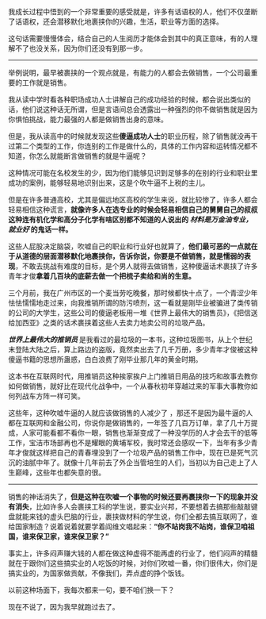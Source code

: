 <p data-pid="ff1a9a7R">我成长过程中悟到的一个非常重要的感受就是，许多有话语权的人，他们不仅垄断了话语权，还会潜移默化地裹挟你的兴趣，生活，职业等方面的选择。</p><p data-pid="7aKPT_Pu">这句话需要慢慢体会，结合自己的人生阅历才能体会到其中的真正意味，有的人理解不了也没关系，因为你们还没有到那一步。</p><hr><p data-pid="zaAJrCD2">举例说明，最早被裹挟的一个观点就是，有能力的人都会去做销售，一个公司最重要的工作就是销售。</p><p data-pid="O_gwtenC">我从读中学时看各种职场成功人士讲解自己的成功经验的时候，都会说出类似的话，他们说这种话无所谓，但是言语间总会透露出一种强烈的你不做销售就是因为你惧怕挑战，能力最强的人都是做销售出身的意味。</p><p data-pid="DFvIW-Vn">但是，我从读高中的时候就发现这些<b>傻逼成功人士</b>的职业历程，除了销售就没再干过第二个类型的工作，你连别的工作是做什么的，具体的工作内容和运转情况都不知道，你怎么就能断言做销售的就是牛逼呢？</p><p data-pid="Rib4_Ujw">这种情况可能在名校发生的少，因为他们能够见识到足够多的在别的行业和职业里成功的案例，能够轻易地识别出来，这是个吹牛逼不上税的主儿。</p><p data-pid="wtq7nzsX">但是在许多普通高校，尤其是偏远地区高校的学生来说，就比较惨了，许多人都会轻易相信这种谎言，<b>就像许多人在选专业的时候会轻易相信自己的舅舅自己的叔叔这种连有机化学和高分子化学有啥区别都不知道的人说出的 <i>材料是万金油专业，就业好</i> 的鬼话一样。</b></p><p data-pid="bkIBujfb">这些人屁股决定脑袋，吹嘘自己的职业和行业好也就算了，<b>他们最可恶的一点就在于从道德的层面潜移默化地裹挟你，告诉你说，你要是不做销售，就是懦弱的表现</b>，不敢去挑战有难度的目标，是个男人就得去做销售，这种傻逼话术裹挟了许多青年才俊<b>拿着几百块的底薪去做一个把梳子卖给和尚的生意。</b></p><p data-pid="mnsg4Fzg">三个月前，我在广州市区的一个麦当劳吃晚餐，那时候都快十点了，一个青涩少年怯怯懦懦地走过来，向我推销所谓的防污喷剂，这一看就是刚毕业被骗进了类传销的公司的大学生，这些公司的傻逼老板用一堆《世界上最伟大的销售员》，《把信送给加西亚》之类的话术裹挟着这些人去卖力地卖公司的垃圾产品。</p><p data-pid="ZSB0WrzB"><b><i>世界上最伟大的推销员 </i></b>是我看过的最垃圾的一本书，这种垃圾图书，从上个世纪末登陆大陆之后，算上路边的盗版，竟然卖出去了几千万册，多少青年才俊被这种傻逼书籍的思想所蛊惑，白白浪费了刚毕业那几年的黄金时期。</p><p data-pid="GkUxNOg0">这本书在互联网时代，用推销员这种挨家挨户上门推销日用品的技巧和故事去教你如何做销售，就好比在现代化战争中，一个从春秋初年穿越过来的军事大事教你如何列战车方阵一样可笑。</p><p data-pid="oKm7mY81">这些年，这种吹嘘牛逼的人就应该做销售的人减少了 ，那还不是因为最牛逼的人都在互联网和金融公司，你说你是做销售的，一年签了几百万订单，拿了几十万提成，人家可能看都不看你一眼，销售也渐渐变成了一种没学历的人才会去干的低等工作，宝洁市场部再也不是耀眼的黄埔军校，我时常还会感叹一下，当年有多少青年才俊就这样把自己的青春埋没到了一个垃圾产品的销售工作中，现在已是死气沉沉的油腻中年了。就像十几年前去了外企当管培生的人们，当初以为自己走上了人生巅峰，这些年也都失意的很。</p><hr><p data-pid="1rVeOp1D">销售的神话消失了，<b>但是这种在吹嘘一个事物的时候还要再裹挟你一下的现象并没有消失</b>，比如许多人会裹挟工科的学生说，要实业兴邦，不要想着去搞那些敲敲键盘就能来钱的虚头巴脑的行业，裹挟做材料的学生说，你们全都去搞互联网了，谁给国家制造？说着说着就要学着阎维文唱起来：<b>“你不站岗我不站岗，谁保卫咱祖国，谁来保卫家，谁来保卫家？”</b></p><p data-pid="Ns-5oVIk">事实上，许多闷声赚大钱的人都在做这种虚得不能再虚的行业了，他们闷声的精髓就在于跟你们这些搞实业的人吃饭的时候，对你们吹嘘一番，你们很伟大，你们是搞实业的，为国家做贡献，不像我们，弄点虚的挣个饭钱。</p><p data-pid="t21jiB_I">以前这种场面下，我每次都来一句，要不咱们换一下？</p><p data-pid="r1ppxkG7">现在不说了，因为我早就跑过去了。</p>